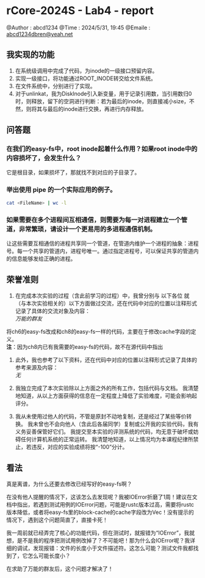 # rCore-2024S - Lab4 - report
@Author :    abcd1234
@Time   :    2024/5/31, 19:45
@Emaile :    abcd1234dbren@yeah.net
## 我实现的功能
1. 在系统级调用中完成了代码，为inode的一级接口预留内容。
2. 实现一级接口，将功能通过ROOT_INODE转交给文件系统。
3. 在文件系统中，分别进行了实现。
4. 对于unlinkat，我为DiskInode引入新变量，用于记录引用数，当引用数归0时，则释放，留下的空洞进行判断：若为最后的inode，则直接减小size，不然，则将其与最后的inode进行交换，再进行内存释放。
## 问答题
### 在我们的easy-fs中，root inode起着什么作用？如果root inode中的内容损坏了，会发生什么？
它是根目录，如果损坏了，那就找不到对应的子目录了。
### 举出使用 pipe 的一个实际应用的例子。
```bash
cat <FileName> | wc -l
```
### 如果需要在多个进程间互相通信，则需要为每一对进程建立一个管道，非常繁琐，请设计一个更易用的多进程通信机制。
让这些需要互相通信的进程共享同一个管道，在管道内维护一个进程的抽象：进程号。每一个共享的管道内，进程号唯一。通过指定进程号，可以保证共享的管道内的信息能够发给正确的进程。
## 荣誉准则
1. 在完成本次实验的过程（含此前学习的过程）中，我曾分别与 以下各位 就（与本次实验相关的）以下方面做过交流，还在代码中对应的位置以注释形式记录了具体的交流对象及内容：  
*万能的群友*

将ch6的easy-fs改成和ch8的easy-fs一样的代码，主要在于修改cache字段的定义。  
**注**：因为ch8内已有我需要的easy-fs的代码，故不在源代码中指出

1. 此外，我也参考了以下资料，还在代码中对应的位置以注释形式记录了具体的参考来源及内容：  
*无*

3. 我独立完成了本次实验除以上方面之外的所有工作，包括代码与文档。 我清楚地知道，从以上方面获得的信息在一定程度上降低了实验难度，可能会影响起评分。

4. 我从未使用过他人的代码，不管是原封不动地复制，还是经过了某些等价转换。 我未曾也不会向他人（含此后各届同学）复制或公开我的实验代码，我有义务妥善保管好它们。 我提交至本实验的评测系统的代码，均无意于破坏或妨碍任何计算机系统的正常运转。 我清楚地知道，以上情况均为本课程纪律所禁止，若违反，对应的实验成绩将按“-100”分计。

## 看法
真是离谱，为什么还要去修改已经写好的easy-fs啊？

在没有他人提醒的情况下，这该怎么去发现呢？我被IOError折磨了1周！建议在文档中指出，若遇到测试用例的IOError问题，可能是rustc版本过高，需要将rustc版本降低，或者将easy-fs里的block-cache的cache字段改为Vec！没有提示的情况下，遇到这个问题简直了，直接卡死！

我一周前就已经弄完了核心的功能代码，但在测试时，就报错为“IOError”，我就想，是不是我的程序把测试用例改掉了？不可能吧！那为什么会IOError呢？我详细的调试，发现报错：文件的长度小于文件描述符。这怎么可能？测试文件我都找到了，它怎么可能长度小？

在求助了万能的群友后，这个问题才解决了！
